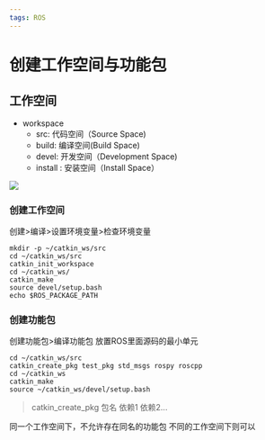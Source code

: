 ```yaml
---
tags: ROS
---
```

# 创建工作空间与功能包
## 工作空间
- workspace
    - src: 代码空间（Source Space)
    - build: 编译空间(Build Space)
    - devel: 开发空间（Development Space)
    - install : 安装空间（Install Space）

![](https://s2.loli.net/2022/01/07/al1geGSHq3sj7ui.png)

### 创建工作空间
创建>编译>设置环境变量>检查环境变量

```
mkdir -p ~/catkin_ws/src
cd ~/catkin_ws/src
catkin_init_workspace
cd ~/catkin_ws/
catkin_make
source devel/setup.bash
echo $ROS_PACKAGE_PATH
```
### 创建功能包
创建功能包>编译功能包
放置ROS里面源码的最小单元

```
cd ~/catkin_ws/src
catkin_create_pkg test_pkg std_msgs rospy roscpp
cd ~/catkin_ws
catkin_make
source ~/catkin_ws/devel/setup.bash
```
>catkin_create_pkg 包名 依赖1 依赖2...

同一个工作空间下，不允许存在同名的功能包
不同的工作空间下则可以
